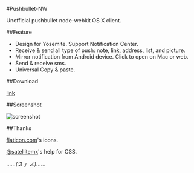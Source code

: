 #Pushbullet-NW

Unofficial pushbullet node-webkit OS X client.

##Feature

- Design for Yosemite. Support Notification Center.
- Receive & send all type of push: note, link, address, list, and picture.
- Mirror notification from Android device. Click to open on Mac or web.
- Send & receive sms.
- Universal Copy & paste.

##Download

[link](https://github.com/heruoxin/Pushbullet-NW/blob/release-download/Pushbullet-NW.app.zip?raw=true)

##Screenshot

![screenshot](https://www.1ittlecup.com/files/Pushbullet-NW/0.1.5/screenshot.png)

##Thanks

[flaticon.com](http://www.flaticon.com/)'s icons.

[@satellitemx](http://https://twitter.com/satellitemx)'s help for CSS.

……_(:3 」∠)_……


